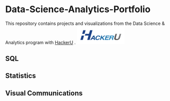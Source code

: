 # Data-Science-Analytics-Portfolio
This repository contains projects and visualizations from the Data Science & Analytics program with [HackerU](https://hackerusa.com/)
.
<img src="https://github.com/wiazur/data-analytics-portfolio/blob/main/hackeru-logo.png" width="150"/>
  ## SQL  
  ## Statistics 
  ## Visual Communications 
